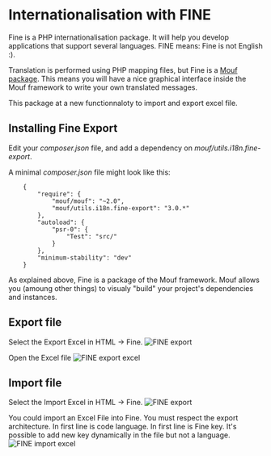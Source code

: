 Internationalisation with FINE
==============================

Fine is a PHP internationalisation package. It will help you develop applications that support several languages.
FINE means: Fine is not English :).

Translation is performed using PHP mapping files, but Fine is a [Mouf package](http://mouf-php.com).
This means you will have a nice graphical interface inside the Mouf framework to write your own translated messages.

This package at a new functionnaloty to import and export excel file.

Installing Fine Export
----------------------

Edit your *composer.json* file, and add a dependency on *mouf/utils.i18n.fine-export*.

A minimal *composer.json* file might look like this:
```
	{
	    "require": {
	        "mouf/mouf": "~2.0",
	        "mouf/utils.i18n.fine-export": "3.0.*"
	    },
	    "autoload": {
	        "psr-0": {
	            "Test": "src/"
	        }
	    },
	    "minimum-stability": "dev"
	}
```
As explained above, Fine is a package of the Mouf framework. Mouf allows you (amoung other things) to visualy "build" your project's dependencies and instances.

Export file
-----------

Select the Export Excel in HTML -> Fine.
![FINE export](https://raw.github.com/thecodingmachine/utils.i18n.fine-export/3.0/doc/images/export.png)

Open the Excel file
![FINE export excel](https://raw.github.com/thecodingmachine/utils.i18n.fine-export/3.0/doc/images/export_excel.png)

Import file
-----------
Select the Import Excel in HTML -> Fine.
![FINE export](https://raw.github.com/thecodingmachine/utils.i18n.fine-export/3.0/doc/images/import.png)

You could import an Excel File into Fine. You must respect the export architecture. In first line is code language. In first line is Fine key. It's possible to add new key dynamically in the file but not a language.
![FINE import excel](https://raw.github.com/thecodingmachine/utils.i18n.fine-export/3.0/doc/images/import_excel.png)

